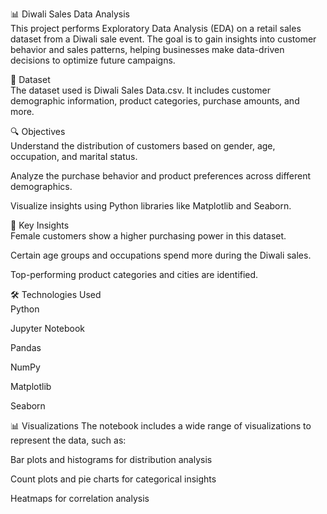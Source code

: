 📊 Diwali Sales Data Analysis
<br>
This project performs Exploratory Data Analysis (EDA) on a retail sales dataset from a Diwali sale event. The goal is to gain insights into customer behavior and sales patterns, helping businesses make data-driven decisions to optimize future campaigns.

📁 Dataset
<br>
The dataset used is Diwali Sales Data.csv. It includes customer demographic information, product categories, purchase amounts, and more.

🔍 Objectives
<br>
Understand the distribution of customers based on gender, age, occupation, and marital status.

Analyze the purchase behavior and product preferences across different demographics.

Visualize insights using Python libraries like Matplotlib and Seaborn.

📌 Key Insights
<br>
Female customers show a higher purchasing power in this dataset.

Certain age groups and occupations spend more during the Diwali sales.

Top-performing product categories and cities are identified.

🛠️ Technologies Used
<br>
Python

Jupyter Notebook

Pandas

NumPy

Matplotlib

Seaborn

📊 Visualizations
The notebook includes a wide range of visualizations to represent the data, such as:

Bar plots and histograms for distribution analysis

Count plots and pie charts for categorical insights

Heatmaps for correlation analysis
